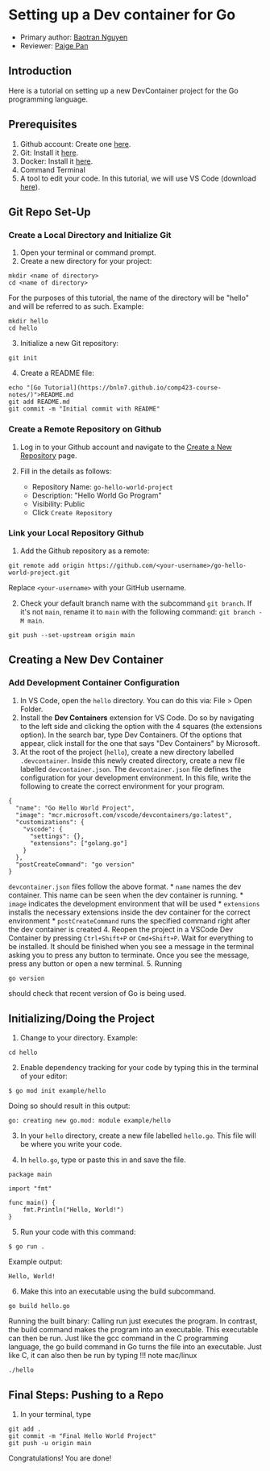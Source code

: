 # Setting up a Dev container for Go

* Primary author: [Baotran Nguyen](https://github.com/bnln7)
* Reviewer: [Paige Pan](https://github.com/ppan1229)

## Introduction
Here is a tutorial on setting up a new DevContainer project for the Go programming language. 

## Prerequisites
1. Github account: Create one [here](https://github.com/).
2. Git: Install it [here](https://git-scm.com/book/en/v2/Getting-Started-Installing-Git).
3. Docker: Install it [here](https://www.docker.com/products/docker-desktop).
4. Command Terminal
5. A tool to edit your code. In this tutorial, we will use VS Code (download [here](https://code.visualstudio.com/)).

## Git Repo Set-Up
### Create a Local Directory and Initialize Git
1. Open your terminal or command prompt. 
2. Create a new directory for your project:
```
mkdir <name of directory>
cd <name of directory>
```
For the purposes of this tutorial, the name of the directory will be "hello" and will be referred to as such. Example:
```
mkdir hello
cd hello
```
3. Initialize a new Git repository:
```
git init
```
4. Create a README file:
```
echo "[Go Tutorial](https://bnln7.github.io/comp423-course-notes/)">README.md
git add README.md
git commit -m "Initial commit with README"

```
### Create a Remote Repository on Github
1. Log in to your Github account and navigate to the [Create a New Repository](https://github.com/new) page.
2. Fill in the details as follows:

    * Repository Name: `go-hello-world-project`
    * Description: "Hello World Go Program"
    * Visibility: Public
    * Click `Create Repository`

### Link your Local Repository Github
1. Add the Github repository as a remote:
```
git remote add origin https://github.com/<your-username>/go-hello-world-project.git
```
Replace `<your-username>` with your GitHub username.

2. Check your default branch name with the subcommand `git branch`. If it's not `main`, rename it to `main` with the following command: `git branch -M main`. 
```
git push --set-upstream origin main
```



## Creating a New Dev Container
### Add Development Container Configuration
1. In VS Code, open the `hello` directory. You can do this via: File > Open Folder.
2. Install the **Dev Containers** extension for VS Code. Do so by navigating to the left side and clicking the option with the 4 squares (the extensions option). In the search bar, type Dev Containers. Of the options that appear, click install for the one that says "Dev Containers" by Microsoft.
3. At the root of the project (`hello`), create a new directory labelled `.devcontainer`. Inside this newly created directory, create a new file labelled `devcontainer.json`. The `devcontainer.json` file defines the configuration for your development environment. In this file, write the following to create the correct environment for your program.
```
{
  "name": "Go Hello World Project",
  "image": "mcr.microsoft.com/vscode/devcontainers/go:latest",
  "customizations": {
    "vscode": {
      "settings": {},
      "extensions": ["golang.go"]
    }
  },
  "postCreateCommand": "go version"
}
```
`devcontainer.json` files follow the above format.
    * `name` names the dev container. This name can be seen when the dev container is running.
    * `image` indicates the development environment that will be used
    * `extensions` installs the necessary extensions inside the dev container for the correct environment
    * `postCreateCommand` runs the specified command right after the dev container is created
4. Reopen the project in a VSCode Dev Container by pressing `Ctrl+Shift+P` or `Cmd+Shift+P`. Wait for everything to be installed. It should be finished when you see a message in the terminal asking you to press any button to terminate. Once you see the message, press any button or open a new terminal. 
5. Running
```
go version
```
should check that recent version of Go is being used.

## Initializing/Doing the Project
1. Change to your directory. Example:
```
cd hello
```

2. Enable dependency tracking for your code by typing this in the terminal of your editor:
```
$ go mod init example/hello
```
Doing so should result in this output:
```
go: creating new go.mod: module example/hello
```

3. In your `hello` directory, create a new file labelled `hello.go`. This file will be where you write your code. 

4. In `hello.go`, type or paste this in and save the file.
```
package main

import "fmt"

func main() {
    fmt.Println("Hello, World!")
}
```

5. Run your code with this command:
```
$ go run .
```
Example output:
```
Hello, World!
```

6. Make this into an executable using the build subcommand.
```
go build hello.go
```
Running the built binary: Calling run just executes the program. In contrast, the build command makes the program into an executable. This executable can then be run. Just like the gcc command in the C programming language, the go build command in Go turns the file into an executable. Just like C, it can also then be run by typing
!!! note
    mac/linux
```
./hello
```

## Final Steps: Pushing to a Repo
1. In your terminal, type
```
git add .
git commit -m "Final Hello World Project"
git push -u origin main
```

Congratulations! You are done!